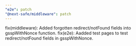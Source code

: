 ```yaml
---
"e2e": patch
"@next-safe/middleware": patch
---
```


fix(middleware): Added forgotten redirect/notFound fields into gsspWithNonce function.
fix(e2e): Aadded test pages to test redirect/notFound fields in gsspWithNonce.
